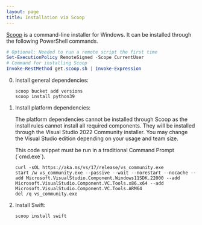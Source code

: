 ```yaml
---
layout: page
title: Installation via Scoop
---
```


[Scoop](https://scoop.sh) is a command-line installer for Windows. It can be installed through the following PowerShell commands.

~~~ powershell
# Optional: Needed to run a remote script the first time
Set-ExecutionPolicy RemoteSigned -Scope CurrentUser
# Command for installing Scoop
Invoke-RestMethod get.scoop.sh | Invoke-Expression
~~~

0. Install general dependencies:

   ~~~ batch
   scoop bucket add versions
   scoop install python39
   ~~~

0. Install platform dependencies:

   The platform dependencies cannot be installed through Scoop as the install rules cannot install all required components. They will be installed through the Visual Studio 2022 Community installer. You may change the Visual Studio edition depending on your usage and team size.

   <div class="warning" markdown="1">
   This code snippet must be run in a traditional Command Prompt (`cmd.exe`).
   </div>

   ~~~ batch
   curl -sOL https://aka.ms/vs/17/release/vs_community.exe
   start /w vs_community.exe --passive --wait --norestart --nocache --add Microsoft.VisualStudio.Component.Windows11SDK.22000 --add Microsoft.VisualStudio.Component.VC.Tools.x86.x64 --add Microsoft.VisualStudio.Component.VC.Tools.ARM64
   del /q vs_community.exe
   ~~~

0. Install Swift:

   ~~~ batch
   scoop install swift
   ~~~
